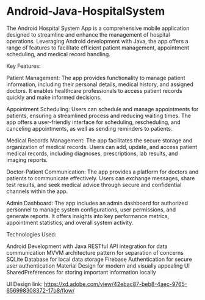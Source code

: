 # Android-Java-HospitalSystem
The Android Hospital System App is a comprehensive mobile application designed to streamline and enhance the management of hospital operations. Leveraging Android development with Java, the app offers a range of features to facilitate efficient patient management, appointment scheduling, and medical record handling.

Key Features:

Patient Management: The app provides functionality to manage patient information, including their personal details, medical history, and assigned doctors. It enables healthcare professionals to access patient records quickly and make informed decisions.

Appointment Scheduling: Users can schedule and manage appointments for patients, ensuring a streamlined process and reducing waiting times. The app offers a user-friendly interface for scheduling, rescheduling, and canceling appointments, as well as sending reminders to patients.

Medical Records Management: The app facilitates the secure storage and organization of medical records. Users can add, update, and access patient medical records, including diagnoses, prescriptions, lab results, and imaging reports.

Doctor-Patient Communication: The app provides a platform for doctors and patients to communicate effectively. Users can exchange messages, share test results, and seek medical advice through secure and confidential channels within the app.

Admin Dashboard: The app includes an admin dashboard for authorized personnel to manage system configurations, user permissions, and generate reports. It offers insights into key performance metrics, appointment statistics, and overall system activity.


Technologies Used:

Android Development with Java
RESTful API integration for data communication
MVVM architecture pattern for separation of concerns
SQLite Database for local data storage
Firebase Authentication for secure user authentication
Material Design for modern and visually appealing UI
SharedPreferences for storing important information locally

UI Design link: https://xd.adobe.com/view/42ebac87-beb8-4aec-9765-656998308372-17b8/flow/
